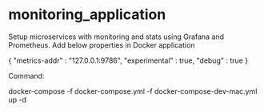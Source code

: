 # monitoring_application
Setup microservices with monitoring and stats using Grafana and Prometheus.
Add below properties in Docker application 

{
  "metrics-addr" : "127.0.0.1:9786",
  "experimental" : true,
  "debug" : true
}

Command: 

docker-compose -f docker-compose.yml -f docker-compose-dev-mac.yml up -d 

